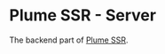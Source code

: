 Plume SSR - Server
==================
The backend part of [Plume SSR](https://github.com/Coreoz/plume-ssr).

